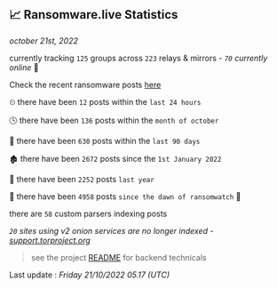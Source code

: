 
## 📈 Ransomware.live Statistics
_october 21st, 2022_

currently tracking `125` groups across `223` relays & mirrors - _`70` currently online_ 📡

Check the recent ransomware posts [here](https://www.ransomware.live/#/recentposts)


⏲ there have been `12` posts within the `last 24 hours`

🕓 there have been `136` posts within the `month of october`

📅 there have been `630` posts within the `last 90 days`

🏚 there have been `2672` posts since the `1st January 2022`

🚀 there have been `2252` posts `last year`

🦕 there have been `4958` posts `since the dawn of ransomwatch` 🐣

there are `58` custom parsers indexing posts

_`20` sites using v2 onion services are no longer indexed - [support.torproject.org](https://support.torproject.org/onionservices/v2-deprecation/)_

> see the project [README](https://github.com/jmousqueton/ransomwatch#readme) for backend technicals



Last update : _Friday 21/10/2022 05.17 (UTC)_

